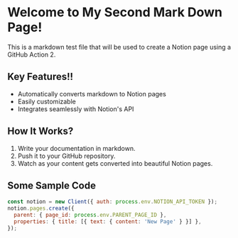 # Welcome to My Second Mark Down Page!

This is a markdown test file that will be used to create a Notion page using a GitHub Action 2.

## Key Features!!
- Automatically converts markdown to Notion pages
- Easily customizable
- Integrates seamlessly with Notion's API

## How It Works?
1. Write your documentation in markdown.
2. Push it to your GitHub repository.
3. Watch as your content gets converted into beautiful Notion pages.

## Some Sample Code
```javascript
const notion = new Client({ auth: process.env.NOTION_API_TOKEN });
notion.pages.create({
  parent: { page_id: process.env.PARENT_PAGE_ID },
  properties: { title: [{ text: { content: 'New Page' } }] },
});


